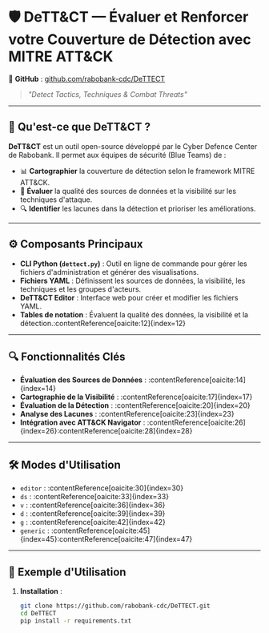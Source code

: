 # 🛡️ DeTT&CT — Évaluer et Renforcer votre Couverture de Détection avec MITRE ATT&CK

🔗 **GitHub** : [github.com/rabobank-cdc/DeTTECT](https://github.com/rabobank-cdc/DeTTECT)

> _"Detect Tactics, Techniques & Combat Threats"_

---

## 🧠 Qu'est-ce que DeTT&CT ?

**DeTT&CT** est un outil open-source développé par le Cyber Defence Center de Rabobank. Il permet aux équipes de sécurité (Blue Teams) de :

- 📊 **Cartographier** la couverture de détection selon le framework MITRE ATT&CK.
- 🧩 **Évaluer** la qualité des sources de données et la visibilité sur les techniques d'attaque.
- 🔍 **Identifier** les lacunes dans la détection et prioriser les améliorations.

---

## ⚙️ Composants Principaux

- **CLI Python (`dettect.py`)** : Outil en ligne de commande pour gérer les fichiers d'administration et générer des visualisations.
- **Fichiers YAML** : Définissent les sources de données, la visibilité, les techniques et les groupes d'acteurs.
- **DeTT&CT Editor** : Interface web pour créer et modifier les fichiers YAML.
- **Tables de notation** : Évaluent la qualité des données, la visibilité et la détection.:contentReference[oaicite:12]{index=12}

---

## 🔍 Fonctionnalités Clés

- **Évaluation des Sources de Données** : :contentReference[oaicite:14]{index=14}
- **Cartographie de la Visibilité** : :contentReference[oaicite:17]{index=17}
- **Évaluation de la Détection** : :contentReference[oaicite:20]{index=20}
- **Analyse des Lacunes** : :contentReference[oaicite:23]{index=23}
- **Intégration avec ATT&CK Navigator** : :contentReference[oaicite:26]{index=26}:contentReference[oaicite:28]{index=28}

---

## 🛠️ Modes d'Utilisation

- `editor` : :contentReference[oaicite:30]{index=30}
- `ds` : :contentReference[oaicite:33]{index=33}
- `v` : :contentReference[oaicite:36]{index=36}
- `d` : :contentReference[oaicite:39]{index=39}
- `g` : :contentReference[oaicite:42]{index=42}
- `generic` : :contentReference[oaicite:45]{index=45}:contentReference[oaicite:47]{index=47}

---

## 🚀 Exemple d'Utilisation

1. **Installation** :

   ```bash
   git clone https://github.com/rabobank-cdc/DeTTECT.git
   cd DeTTECT
   pip install -r requirements.txt
